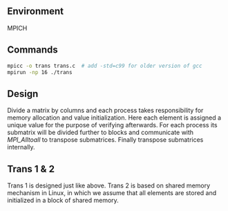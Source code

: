 ## Environment
MPICH

## Commands
```bash
mpicc -o trans trans.c	# add -std=c99 for older version of gcc
mpirun -np 16 ./trans
```

## Design
Divide a matrix by columns and each process takes responsibility for memory allocation and value initialization. Here each element is assigned a unique value for the purpose of verifying afterwards. For each process its submatrix will be divided further to blocks and communicate with *MPI_Alltoall* to transpose submatrices. Finally transpose submatrices internally.

## Trans 1 & 2
Trans 1 is designed just like above. Trans 2 is based on shared memory mechanism in Linux, in which we assume that all elements are stored and initialized in a block of shared memory.
